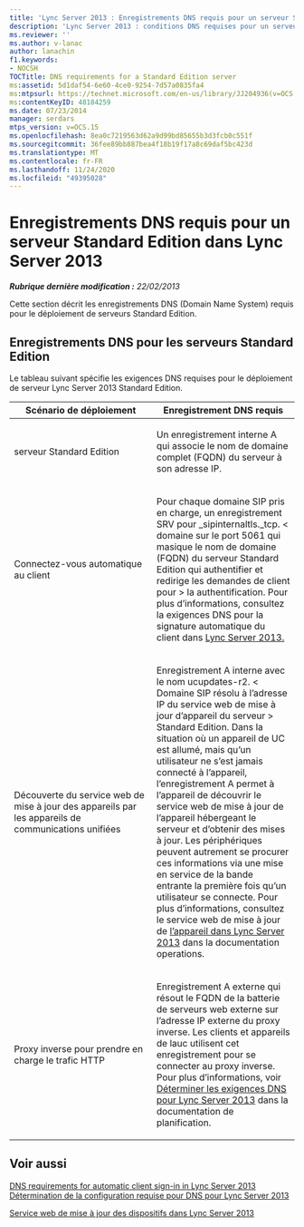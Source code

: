 ```yaml
---
title: 'Lync Server 2013 : Enregistrements DNS requis pour un serveur Standard Edition'
description: 'Lync Server 2013 : conditions DNS requises pour un serveur Standard Edition.'
ms.reviewer: ''
ms.author: v-lanac
author: lanachin
f1.keywords:
- NOCSH
TOCTitle: DNS requirements for a Standard Edition server
ms:assetid: 5d1daf54-6e60-4ce0-9254-7d57a0835fa4
ms:mtpsurl: https://technet.microsoft.com/en-us/library/JJ204936(v=OCS.15)
ms:contentKeyID: 48184259
ms.date: 07/23/2014
manager: serdars
mtps_version: v=OCS.15
ms.openlocfilehash: 8ea0c7219563d62a9d99bd85655b3d3fcb0c551f
ms.sourcegitcommit: 36fee89bb887bea4f18b19f17a8c69daf5bc423d
ms.translationtype: MT
ms.contentlocale: fr-FR
ms.lasthandoff: 11/24/2020
ms.locfileid: "49395028"
---
```

# <a name="dns-requirements-for-a-standard-edition-server-in-lync-server-2013"></a>Enregistrements DNS requis pour un serveur Standard Edition dans Lync Server 2013

<div data-xmlns="http://www.w3.org/1999/xhtml">

<div class="topic" data-xmlns="http://www.w3.org/1999/xhtml" data-msxsl="urn:schemas-microsoft-com:xslt" data-cs="https://msdn.microsoft.com/">

<div data-asp="https://msdn2.microsoft.com/asp">



</div>

<div id="mainSection">

<div id="mainBody">

<span> </span>

_**Rubrique dernière modification :** 22/02/2013_

Cette section décrit les enregistrements DNS (Domain Name System) requis pour le déploiement de serveurs Standard Edition.

<div>

## <a name="dns-records-for-standard-edition-servers"></a>Enregistrements DNS pour les serveurs Standard Edition

Le tableau suivant spécifie les exigences DNS requises pour le déploiement de serveur Lync Server 2013 Standard Edition.


<table>
<colgroup>
<col style="width: 50%" />
<col style="width: 50%" />
</colgroup>
<thead>
<tr class="header">
<th>Scénario de déploiement</th>
<th>Enregistrement DNS requis</th>
</tr>
</thead>
<tbody>
<tr class="odd">
<td><p>serveur Standard Edition</p></td>
<td><p>Un enregistrement interne A qui associe le nom de domaine complet (FQDN) du serveur à son adresse IP.</p></td>
</tr>
<tr class="even">
<td><p>Connectez-vous automatique au client</p></td>
<td><p>Pour chaque domaine SIP pris en charge, un enregistrement SRV pour _sipinternaltls._tcp. &lt; domaine sur le port 5061 qui masique le nom de domaine (FQDN) du serveur Standard Edition qui authentifier et redirige les demandes de client pour &gt; la authentification. Pour plus d’informations, consultez la exigences DNS pour la signature automatique du client dans <a href="lync-server-2013-dns-requirements-for-automatic-client-sign-in.md">Lync Server 2013.</a></p></td>
</tr>
<tr class="odd">
<td><p>Découverte du service web de mise à jour des appareils par les appareils de communications unifiées</p></td>
<td><p>Enregistrement A interne avec le nom ucupdates-r2. &lt; Domaine SIP résolu à l’adresse IP du service web de mise à jour d’appareil du serveur &gt; Standard Edition. Dans la situation où un appareil de UC est allumé, mais qu’un utilisateur ne s’est jamais connecté à l’appareil, l’enregistrement A permet à l’appareil de découvrir le service web de mise à jour de l’appareil hébergeant le serveur et d’obtenir des mises à jour. Les périphériques peuvent autrement se procurer ces informations via une mise en service de la bande entrante la première fois qu’un utilisateur se connecte. Pour plus d’informations, consultez le service web de mise à jour de <a href="lync-server-2013-device-update-web-service.md">l’appareil dans Lync Server 2013</a> dans la documentation operations.</p></td>
</tr>
<tr class="even">
<td><p>Proxy inverse pour prendre en charge le trafic HTTP</p></td>
<td><p>Enregistrement A externe qui résout le FQDN de la batterie de serveurs web externe sur l’adresse IP externe du proxy inverse. Les clients et appareils de lauc utilisent cet enregistrement pour se connecter au proxy inverse. Pour plus d’informations, voir <a href="lync-server-2013-determine-dns-requirements.md">Déterminer les exigences DNS pour Lync Server 2013</a> dans la documentation de planification.</p></td>
</tr>
</tbody>
</table>


</div>

<div>

## <a name="see-also"></a>Voir aussi


[DNS requirements for automatic client sign-in in Lync Server 2013](lync-server-2013-dns-requirements-for-automatic-client-sign-in.md)  
[Détermination de la configuration requise pour DNS pour Lync Server 2013](lync-server-2013-determine-dns-requirements.md)  


[Service web de mise à jour des dispositifs dans Lync Server 2013](lync-server-2013-device-update-web-service.md)  
  

</div>

</div>

<span> </span>

</div>

</div>

</div>

